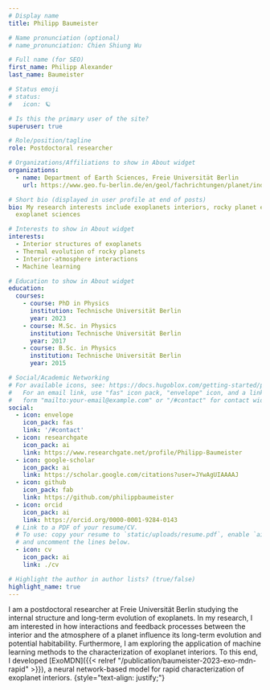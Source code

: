 ```yaml
---
# Display name
title: Philipp Baumeister

# Name pronunciation (optional)
# name_pronunciation: Chien Shiung Wu

# Full name (for SEO)
first_name: Philipp Alexander
last_name: Baumeister

# Status emoji
# status:
#   icon: 🪐

# Is this the primary user of the site?
superuser: true

# Role/position/tagline
role: Postdoctoral researcher

# Organizations/Affiliations to show in About widget
organizations:
  - name: Department of Earth Sciences, Freie Universität Berlin
    url: https://www.geo.fu-berlin.de/en/geol/fachrichtungen/planet/index.html

# Short bio (displayed in user profile at end of posts)
bio: My research interests include exoplanets interiors, rocky planet evolution, and the use of machine learning in 
  exoplanet sciences

# Interests to show in About widget
interests:
  - Interior structures of exoplanets
  - Thermal evolution of rocky planets
  - Interior-atmosphere interactions
  - Machine learning

# Education to show in About widget
education:
  courses:
    - course: PhD in Physics
      institution: Technische Universität Berlin
      year: 2023
    - course: M.Sc. in Physics
      institution: Technische Universität Berlin
      year: 2017
    - course: B.Sc. in Physics
      institution: Technische Universität Berlin
      year: 2015

# Social/Academic Networking
# For available icons, see: https://docs.hugoblox.com/getting-started/page-builder/#icons
#   For an email link, use "fas" icon pack, "envelope" icon, and a link in the
#   form "mailto:your-email@example.com" or "/#contact" for contact widget.
social:
  - icon: envelope
    icon_pack: fas
    link: '/#contact'
  - icon: researchgate
    icon_pack: ai
    link: https://www.researchgate.net/profile/Philipp-Baumeister
  - icon: google-scholar
    icon_pack: ai
    link: https://scholar.google.com/citations?user=JYwAgUIAAAAJ
  - icon: github
    icon_pack: fab
    link: https://github.com/philippbaumeister
  - icon: orcid
    icon_pack: ai
    link: https://orcid.org/0000-0001-9284-0143
  # Link to a PDF of your resume/CV.
  # To use: copy your resume to `static/uploads/resume.pdf`, enable `ai` icons in `params.yaml`,
  # and uncomment the lines below.
  - icon: cv
    icon_pack: ai
    link: ./cv

# Highlight the author in author lists? (true/false)
highlight_name: true
---
```


I am a postdoctoral researcher at Freie Universität Berlin studying the internal structure and long-term evolution 
of exoplanets. In my research, I am interested in how interactions and feedback processes between the interior and the 
atmosphere of a planet influence its long-term evolution and potential habitability. Furthermore, I am exploring 
the application of machine learning methods to the characterization of exoplanet interiors. To this end, I
developed [ExoMDN]({{< relref "/publication/baumeister-2023-exo-mdn-rapid" >}}), a neural network-based model for rapid 
characterization of exoplanet 
interiors.
{style="text-align: justify;"}
